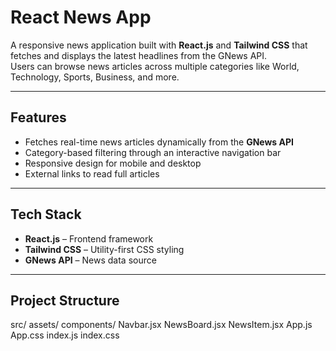 # React News App

A responsive news application built with **React.js** and **Tailwind CSS** that fetches and displays the latest headlines from the GNews API.  
Users can browse news articles across multiple categories like World, Technology, Sports, Business, and more.

---

## Features

- Fetches real-time news articles dynamically from the **GNews API**
- Category-based filtering through an interactive navigation bar
- Responsive design for mobile and desktop
- External links to read full articles

---

## Tech Stack

- **React.js** – Frontend framework
- **Tailwind CSS** – Utility-first CSS styling
- **GNews API** – News data source

---

## Project Structure

src/
  assets/
  components/
    Navbar.jsx
    NewsBoard.jsx
    NewsItem.jsx
  App.js
  App.css
  index.js
  index.css
